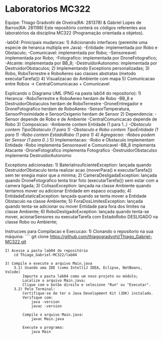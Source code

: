 # Laboratorios MC322

Equipe: Thiago Gradvohl de Oiveira(RA: 281378) & Gabriel Lopes de Barros(RA: 281198)
Este repositório conterá os códigos referentes aos laboratórios da disciplina MC322 (Programação orientada a objetos).

-lab04:
Prinicipais mudancas:
    1) Adicionando interfaces (peremite uma especie de heranca multipla em Java):
        -Entidade: implementada por Robo e Obstaculo;
        -Comunicavel: implementada por Robo;
        -Sensoreavel: implementada por Robo;
        -Fotografico: implementada por DroneFotografico;
        -Atcante: implementada por BB_8;
        -DestruidorAutonomo: implementada por DestruidorObstaculos;
    2) Implementando Exceptions personalizadas;
    3) Robo, RoboTerrestre e RoboAereo sao classes abstratas (metodo executarTarefa())
    4) Visualizacao do Ambiente com mapa
    5) Comunicacao entre Robos -> CentralComunicacao + Comunicavel

Explicando o Diagrama UML (PNG na pasta lab04 do repositorio):
    1) Heranca: 
        -RoboTerrestre e RoboAereo herdam de Robo
        -BB_8 e DestruidorObstaculos herdam de RoboTerrestre 
        -DroneEntregador e DroneFotografico herdam de RoboAereo
        -SensorTemperatura, SensorProximidade e SensorOxigenio herdam de Sensor
    2) Dependencia:
        -Sensor depende de Robo e de Ambiente
        -CentralComunicacao depende de Robo
    3) Composicao:
        -Ambiente contem Entidade (1 para 1..*)
        -Obstaculo contem TipoObstaculo (1 para 1)
        -Obstaculo e Robo contem TipoEntidade (1 para 1)
        -Robo contem EstadoRobo (1 para 1)
    4) Agregacao:
        -Robos podem ter Sensor (1 para 0..*)
    5) Implementacao:
        -Robo e Obstaculo implementam Entidade
        -Robo implementa Sensoreavel e Comunicavel
        -BB_8 implementa Atacante
        -DroneFotografico implementa Fotografico
        -DestruidorObstaculso implementa DestruidorAutonomo
                      
Exceptions adicionadas:
    1) BateriaInsuficienteException: lançada quando DestruidorObstaculo tenta realizar acao (moverPara() e executarTarefa()) sem ter enegia maior que a minima;
    2) CameraDesligadaException: lançada quando DroneFotografico tenta tirar foto (executarTarefa()) sem estar com a camera ligada;
    3) ColisaoException: lançada na classe Ambiente quando tentamos mover ou adicionar Entidade em espaco ocupado;
    4) EntidadeEstaticaException: lançada quando se tenta mover a Entidade Obstaculo na classe Ambiente;
    5) ForaDosLimitesException: lançada quando tenta-se adicionar ou mover Entidade para fora dos limites na classe Ambiente;
    6) RoboDesligadoException: lançada quando tenta-se mover, acionarSensores ou executarTarefa com EstadoRobo DESLIGADO na classe Robo ou Ambiente;

Instrucoes para Compilacao e Execucao:
    1) Clonando o repositorio na sua máquina:
       ```` git clone https://github.com/thiagogradvohl/Thiago_Gabriel-MC322.git 

    2) Acesse a pasta lab04 do repositório
        cd Thiago_Gabriel-MC322/lab04

    3) Compile e execute o arquivo Main.java
        3.1) Usando uma IDE (como IntelliJ IDEA, Eclipse, NetBeans, VsCode)
            Importe a pasta lab04 como um novo projeto ou módulo;
            Localize o arquivo Main.java;
            Clique com o botão direito e selecione "Run" ou "Executar".
        3.2) Pelo Terminal:
            Certifique-se de ter o Java Development Kit (JDK) instalado.
            Verifique com:
                java -version
                javac -version
            
            Compile o arquivo Main.java:
                javac Main.java
            
            Execute o programa:
                java Main
